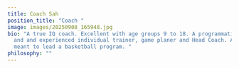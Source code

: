 ```yaml
---
title: Coach Sah
position_title: "Coach "
image: images/20250908_165948.jpg
bio: "A true IQ coach. Excellent with age groups 9 to 18. A programmatic thinker
  and and experienced individual trainer, game planer and Head Coach. A man
  meant to lead a basketball program. "
philosophy: ""
---
```

